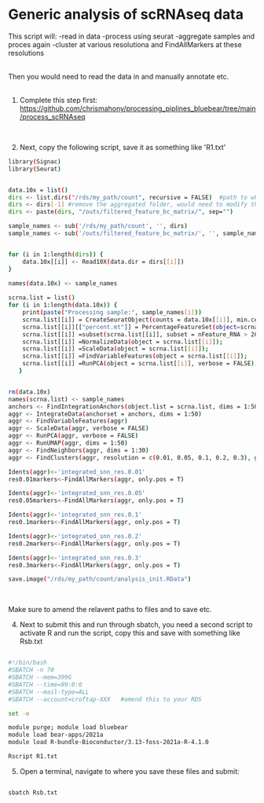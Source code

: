 # Generic analysis of scRNAseq data

This script will:
  -read in data
  -process using seurat
  -aggregate samples and proces again
  -cluster at various resolutiona and FindAllMarkers at these resolutions

<br>
Then you would need to read the data in and manually annotate etc.

<br>

<br>

1. Complete this step first: https://github.com/chrismahony/processing_piplines_bluebear/tree/main/process_scRNAseq
<br>

2. Next, copy the following script, save it as something like 'R1.txt'

```bash
library(Signac)
library(Seurat)


data.10x = list()
dirs <- list.dirs("/rds/my_path/count", recursive = FALSE)  #path to where cellrnager fisished the count step
dirs <- dirs[-1] #remove the aggregated folder, would need to modify this step if you did not do it
dirs <- paste(dirs, "/outs/filtered_feature_bc_matrix/", sep="")

sample_names <- sub('/rds/my_path/count', '', dirs)
sample_names <- sub('/outs/filtered_feature_bc_matrix/', '', sample_names)


for (i in 1:length(dirs)) {
    data.10x[[i]] <- Read10X(data.dir = dirs[[i]])
}

names(data.10x) <- sample_names 
  
scrna.list = list()
for (i in 1:length(data.10x)) {
    print(paste("Processing sample:", sample_names[i]))
    scrna.list[[i]] = CreateSeuratObject(counts = data.10x[[i]], min.cells=3, min.features=200, project=sample_names[i]);
    scrna.list[[i]][["percent.mt"]] = PercentageFeatureSet(object=scrna.list[[i]], pattern = "^MT-");
    scrna.list[[i]] =subset(scrna.list[[i]], subset = nFeature_RNA > 200 & nFeature_RNA < 7000 & percent.mt < 10)
    scrna.list[[i]] =NormalizeData(object = scrna.list[[i]]);
    scrna.list[[i]] =ScaleData(object = scrna.list[[i]]);
    scrna.list[[i]] =FindVariableFeatures(object = scrna.list[[i]]);
    scrna.list[[i]] =RunPCA(object = scrna.list[[i]], verbose = FALSE);     
   }


rm(data.10x)
names(scrna.list) <- sample_names
anchors <- FindIntegrationAnchors(object.list = scrna.list, dims = 1:50)
aggr <- IntegrateData(anchorset = anchors, dims = 1:50)
aggr <- FindVariableFeatures(aggr)
aggr <- ScaleData(aggr, verbose = FALSE)
aggr <- RunPCA(aggr, verbose = FALSE)
aggr <- RunUMAP(aggr, dims = 1:50)
aggr <- FindNeighbors(aggr, dims = 1:30)
aggr <- FindClusters(aggr, resolution = c(0.01, 0.05, 0.1, 0.2, 0.3), graph.name = 'integrated_snn')

Idents(aggr)<-'integrated_snn_res.0.01'  
res0.01markers<-FindAllMarkers(aggr, only.pos = T)

Idents(aggr)<-'integrated_snn_res.0.05'
res0.05markers<-FindAllMarkers(aggr, only.pos = T)

Idents(aggr)<-'integrated_snn_res.0.1'
res0.1markers<-FindAllMarkers(aggr, only.pos = T)

Idents(aggr)<-'integrated_snn_res.0.2'
res0.2markers<-FindAllMarkers(aggr, only.pos = T)

Idents(aggr)<-'integrated_snn_res.0.3'
res0.3markers<-FindAllMarkers(aggr, only.pos = T)

save.image("/rds/my_path/count/analysis_init.RData")


```

<br>

Make sure to amend the relavent paths to files and to save etc.

4. Next to submit this and run through sbatch, you need a second script to activate R and run the script, copy this and save with something like Rsb.txt

```bash

#!/bin/bash
#SBATCH -n 70                            
#SBATCH --mem=399G                      
#SBATCH --time=99:0:0                    
#SBATCH --mail-type=ALL
#SBATCH --account=croftap-XXX   #amend this to your RDS

set -e

module purge; module load bluebear
module load bear-apps/2021a
module load R-bundle-Bioconductor/3.13-foss-2021a-R-4.1.0

Rscript R1.txt

```


5. Open a terminal, navigate to where you save these files and submit:

```bash

sbatch Rsb.txt

```
